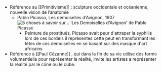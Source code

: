 - Référence au [[Primitivisme]] : sculpture occidentale et océanienne, nouvelle vision de l’anatomie
	- Pablo Picasso, Les demoiselles d'Avignon, 1907 ![5 choses à savoir sur… 'Les Demoiselles d'Avignon' de Pablo Picasso](https://media.timeout.com/images/103145336/750/422/image.jpg)
		- Peinture de prostitués, Picasso avait peur d'attraper la syphilis lors de ces bordels il représentes cette peut en transformant les têtes de ces demoiselles en se basant sur des masque d'art africains
- Référence à [[Paul Cézanne]] , qui dans la fin de sa vie utilise des forme volumentielle pour représenter la réalité, invite les artistes a représenter la réalité par le cône ou le cube.